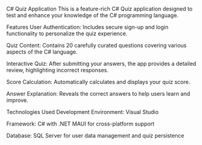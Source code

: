 C# Quiz Application
This is a feature-rich C# Quiz application designed to test and enhance your knowledge of the C# programming language.

Features
User Authentication: Includes secure sign-up and login functionality to personalize the quiz experience.

Quiz Content: Contains 20 carefully curated questions covering various aspects of the C# language.

Interactive Quiz: After submitting your answers, the app provides a detailed review, highlighting incorrect responses.

Score Calculation: Automatically calculates and displays your quiz score.

Answer Explanation: Reveals the correct answers to help users learn and improve.

Technologies Used
Development Environment: Visual Studio

Framework: C# with .NET MAUI for cross-platform support

Database: SQL Server for user data management and quiz persistence

